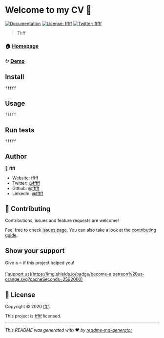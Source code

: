 # Welcome to my CV 👋
[![Documentation](https://img.shields.io/badge/documentation-yes-brightgreen.svg)](fffff)
[![License: fffff](https://img.shields.io/badge/License-fffff-yellow.svg)](fffff)
[![Twitter: fffff](https://img.shields.io/twitter/follow/fffff.svg?style=social)](https://twitter.com/fffff)

>   Thff

### 🏠 [Homepage](https://axeldevisse.github.io/cv/)

### ✨ [Demo](ffff)

## Install

```sh
fffff
```

## Usage

```sh
fffff
```

## Run tests

```sh
fffff
```

## Author

👤 **ffff**

* Website: fffff
* Twitter: [@fffff](https://twitter.com/fffff)
* Github: [@fffff](https://github.com/fffff)
* LinkedIn: [@fffff](https://linkedin.com/in/fffff)

## 🤝 Contributing

Contributions, issues and feature requests are welcome!

Feel free to check [issues page](fffff). You can also take a look at the [contributing guide](fffff).

## Show your support

Give a ⭐️ if this project helped you!

[![support us](https://img.shields.io/badge/become-a patreon%20us-orange.svg?cacheSeconds=2592000)](https://www.patreon.com/ffff)


## 📝 License

Copyright © 2020 [ffff](https://github.com/fffff).

This project is [fffff](fffff) licensed.

***
_This README was generated with ❤️ by [readme-md-generator](https://github.com/kefranabg/readme-md-generator)_